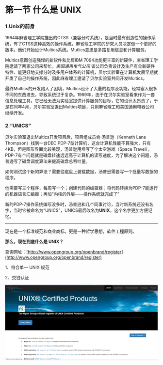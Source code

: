 # 第一节 什么是 UNIX

### 1.Unix的前身
1964年麻省理工学院推出的CTSS（兼容分时系统），是当时最有创造性的操作系统，有了CTSS这种高效的操作系统，麻省理工学院的研究人员决定做一个更好的版本。他们开始设计Multics系统。Mutlics意思是多路复用信息和计算服务。

Multics意图创造强悍的新软件和比肩IBM 7094功能更丰富的新硬件，麻省理工学院邀请了两家公司来帮忙。*美国通用电气公司* 该公司负责设计及生产有全新硬件特性、能更好地支撑分时及多用户体系的计算机，贝尔实验室在计算机发展早期就开发了自己的操作系统，因此麻省理工邀请了贝尔实验室共同开发Multics。

最终Multics的开发陷入了困境，Multics设计了大量的程序及功能，经常塞入很多不同的东西进去，导致系统过于复杂。1969年，由于在贝尔实验室看来作为一套信息处理工具，它已经无法为实验室提供计算服务的目标，它的设计太昂贵了，于是在同年4月，贝尔实验室退出Multics项目，只剩麻省理工和美国通用电器公司继续开发。

### 2.“UNICS”

贝尔实验室退出Multics开发项目后，项目组成员肯·汤普逊（Kenneth Lane Thompson）找到一台DEC PDP-7型计算机，这台计算机性能不算强大，只有4KB，但是图形界面比较美观，汤普逊用塔写了个太空游戏（Space Travel），PDP-7有个问题就是磁盘转速远远高于计算机的读写速度，为了解决这个问题，汤普逊写了磁盘调度算法来提高磁盘总吞吐量。

如何测试这个新的算法？需要往磁盘上装载数据，汤普逊需要写一个批量写数据的程序。

他需要写三个程序，每周写一个；创建代码的编辑器；将代码转换为PDP-7能运行的机器语言汇编器；再加“内核的外层——操作系统就完成了”

新的PDP-7操作系统编写没多时，汤普逊和几个同事讨论，当时新系统还没有名字，当时它被命名为“UNICS”，UNICS最后改名为**UNIX**，这个名字更加方便记忆。

---

现在是一个标准规范和商业商标。更是一种哲学思想，软件工程原则。

**那么，现在到底什么是 UNIX？**

查询网址：[http://www.opengroup.org/openbrand/register](http://www.opengroup.org/openbrand/register)

1、符合单一 UNIX 规范

2、交钱认证

![](../.gitbook/assets/图片1.png)
